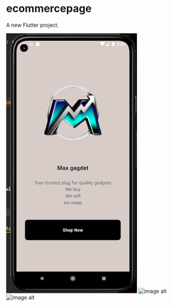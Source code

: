 # ecommercepage

A new Flutter project. 

![image alt](https://github.com/jehovah-son/ecommerce-app/blob/cd8d432fddeeafc0b0be0333b6644f7cf89ab31e/main.png)  ![image alt]()  ![image alt]()



